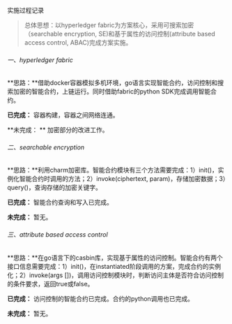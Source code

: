 实施过程记录

> 总体思想：以hyperledger fabric为方案核心，采用可搜索加密（searchable encryption, SE)和基于属性的访问控制(attribute based access control, ABAC)完成方案实施。

###### 一、hyperledger fabric

**思路：**借助docker容器模拟多机环境，go语言实现智能合约，访问控制和搜索加密的智能合约，上链运行。同时借助fabric的python SDK完成调用智能合约。

**已完成：** 容器构建，容器之间网络连通。

**未完成： ** 加密部分的改进工作。

###### 二、searchable encryption

**思路：**利用charm加密库。智能合约模块有三个方法需要完成：1）init()，实例化智能合约时调用的方法；2）invoke(ciphertext, param)，存储加密数据；3）query()，查询存储的加密关键字。

**已完成：** 智能合约查询和写入已完成。

**未完成：** 暂无。

###### 三、attribute based access control

**思路：**在go语言下的casbin库，实现基于属性的访问控制。智能合约有两个接口信息需要完成：1）init()，在instantiated阶段调用的方案，完成合约的实例化；2）invoke(args [])，调用访问控制模块时，判断访问主体是否符合访问控制的条件要求，返回true或false。

**已完成：** 访问控制的智能合约已完成。合约的python调用也已完成。

**未完成：** 暂无。
